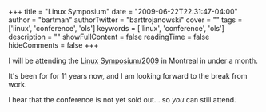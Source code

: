 +++
title = "Linux Symposium"
date = "2009-06-22T22:31:47-04:00"
author = "bartman"
authorTwitter = "barttrojanowski"
cover = ""
tags = ['linux', 'conference', 'ols']
keywords = ['linux', 'conference', 'ols']
description = ""
showFullContent = false
readingTime = false
hideComments = false
+++

I will be attending the [Linux Symposium/2009](http://www.linuxsymposium.org/2009/) in Montreal in under a month.

It's been for for 11 years now, and I am looking forward to the break from work.



I hear that the conference is not yet sold out... so *you* can still attend.


